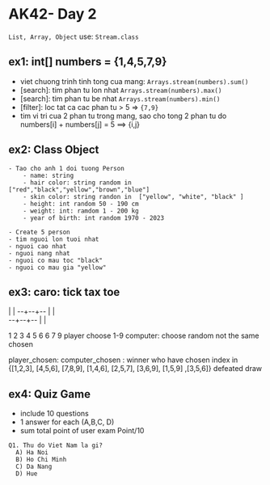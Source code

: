 # AK42- Day 2
`List, Array, Object`
use: `Stream.class`

## ex1: int[] numbers = {1,4,5,7,9}
- viet chuong trinh tinh tong cua mang: `Arrays.stream(numbers).sum()`
- [search]: tim phan tu lon nhat `Arrays.stream(numbers).max()`
- [search]: tim phan tu be nhat `Arrays.stream(numbers).min()`
- [filter]: loc tat ca cac phan tu > 5 => `{7,9}`
- tim vi tri cua 2 phan tu trong mang, sao cho tong 2 phan tu do numbers[i] + numbers[j] = 5 ==> {i,j}

## ex2: Class Object
    - Tao cho anh 1 doi tuong Person
        - name: string
        - hair color: string random in  ["red","black","yellow","brown","blue"]
        - skin color: string randon in  ["yellow", "white", "black" ]
        - height: int random 50 - 190 cm
        - weight: int: ramdom 1 - 200 kg
        - year of birth: int random 1970 - 2023

    - Create 5 person 
    - tim nguoi lon tuoi nhat
    - nguoi cao nhat
    - nguoi nang nhat
    - nguoi co mau toc "black"
    - nguoi co mau gia "yellow"


## ex3: caro: tick tax toe
  |  |
--+--+--
  |  |  
--+--+--
  |  |


1 2 3
4 5 6
6 7 9
player choose 1-9
computer: choose random not the same chosen

player_chosen:
computer_chosen : 
winner who have chosen index in 
{[1,2,3], [4,5,6], [7,8,9], [1,4,6], [2,5,7], [3,6,9], [1,5,9] ,[3,5,6]}
defeated
draw

## ex4: Quiz Game
- include 10 questions
- 1 answer for each (A,B,C, D)
- sum total point of user exam Point/10
```
Q1. Thu do Viet Nam la gi?
  A) Ha Noi
  B) Ho Chi Minh
  C) Da Nang
  D) Hue
```
